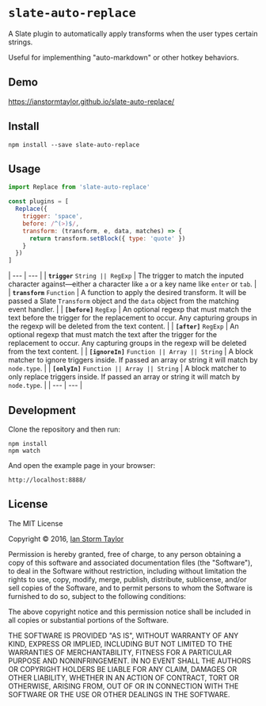 
# `slate-auto-replace`

A Slate plugin to automatically apply transforms when the user types certain strings.

Useful for implementhing "auto-markdown" or other hotkey behaviors.


## Demo

https://ianstormtaylor.github.io/slate-auto-replace/


## Install

```
npm install --save slate-auto-replace
```


## Usage

```js
import Replace from 'slate-auto-replace'

const plugins = [
  Replace({
    trigger: 'space',
    before: /^(>)$/,
    transform: (transform, e, data, matches) => {
      return transform.setBlock({ type: 'quote' })
    }
  })
]
```

| --- | --- |
| **`trigger`** `String || RegExp` | The trigger to match the inputed character against—either a character like `a` or a key name like `enter` or `tab`. |
| **`transform`** `Function` | A function to apply the desired transform. It will be passed a Slate `Transform` object and the `data` object from the matching event handler. |
| **`[before]`** `RegExp` | An optional regexp that must match the text before the trigger for the replacement to occur. Any capturing groups in the regexp will be deleted from the text content. |
| **`[after]`** `RegExp` | An optional regexp that must match the text after the trigger for the replacement to occur. Any capturing groups in the regexp will be deleted from the text content. |
| **`[ignoreIn]`** `Function || Array || String` | A block matcher to ignore triggers inside. If passed an array or string it will match by `node.type`. |
| **`[onlyIn]`** `Function || Array || String` | A block matcher to only replace triggers inside. If passed an array or string it will match by `node.type`. |
| --- | --- |


## Development

Clone the repository and then run:

```
npm install
npm watch
```

And open the example page in your browser:

```
http://localhost:8888/
```


## License

The MIT License

Copyright &copy; 2016, [Ian Storm Taylor](https://ianstormtaylor.com)

Permission is hereby granted, free of charge, to any person obtaining a copy of this software and associated documentation files (the "Software"), to deal in the Software without restriction, including without limitation the rights to use, copy, modify, merge, publish, distribute, sublicense, and/or sell copies of the Software, and to permit persons to whom the Software is furnished to do so, subject to the following conditions:

The above copyright notice and this permission notice shall be included in all copies or substantial portions of the Software.

THE SOFTWARE IS PROVIDED "AS IS", WITHOUT WARRANTY OF ANY KIND, EXPRESS OR IMPLIED, INCLUDING BUT NOT LIMITED TO THE WARRANTIES OF MERCHANTABILITY, FITNESS FOR A PARTICULAR PURPOSE AND NONINFRINGEMENT. IN NO EVENT SHALL THE AUTHORS OR COPYRIGHT HOLDERS BE LIABLE FOR ANY CLAIM, DAMAGES OR OTHER LIABILITY, WHETHER IN AN ACTION OF CONTRACT, TORT OR OTHERWISE, ARISING FROM, OUT OF OR IN CONNECTION WITH THE SOFTWARE OR THE USE OR OTHER DEALINGS IN THE SOFTWARE.
